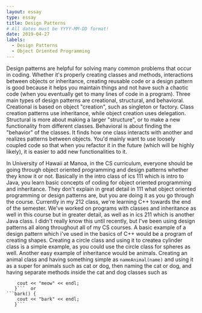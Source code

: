 ```yaml
---
layout: essay
type: essay
title: Design Patterns
# All dates must be YYYY-MM-DD format!
date: 2019-04-27
labels:
  - Design Patterns
  - Object Oriented Programming
---
```


  Design patterns are helpful for solving many common problems that occur in coding. Whether it's properly creating classes and methods, interactions between objects or inheritance, creating reusable code or a design pattern is good because it helps you maintain things and not have such a chaotic code (when you eventually get to many lines of code in a program). Three main types of design patterns are creational, structural, and behavioral. Creational is based on object "creation", such as singleton or factory. Class creation patterns use inheritance, while object creation uses delegation. Structural is more about making a larger "structure", or to make a new functionality from different classes.  Behavioral is about finding the "behavior" of the classes. It finds how one class interacts with another and realizes patterns between objects. You'd mainly want to use loosely coupled code so that when you refactor it in the future (which will be highly likely), it is easier to add new functionalities to it.

  In University of Hawaii at Manoa, in the CS curriculum, everyone should be going through object oriented programming and design patterns whether they know it or not. Basically in the intro class of ics 111 which is intro to Java, you learn basic concepts of coding for object oriented programming and inheritance. They don't explain in great detail in 111 what object oriented programming or design patterns are, but you are doing it as you go through the course. Currently in my 212 class, we're learning C++ towards the end of the semester. We've worked on programs with classes and inheritance as well in this course but in greater detail, as well as in ics 211 which is another Java class. I didn't really know this until recently, but I've been using design patterns all along throughout all of my CS courses.
  A basic example of a design pattern which i've used in the basics of C++ would be a program of creating shapes. Creating a circle class and using it to createa cylinder class is a simple example, as you could use the circle class for spheres as well. Another easy example of inheritance would be animals. Creating an animal class and having something simple as ```nameAnimal(name)``` and using it as a super for animals such as cat or dog, then naming the cat or dog, and having separate methods inside the cat and dog classes such as 
```meow() {
    cout << "meow" << endl;
   }```  or 
```bark() {
    cout << "bark" << endl;
   }```
